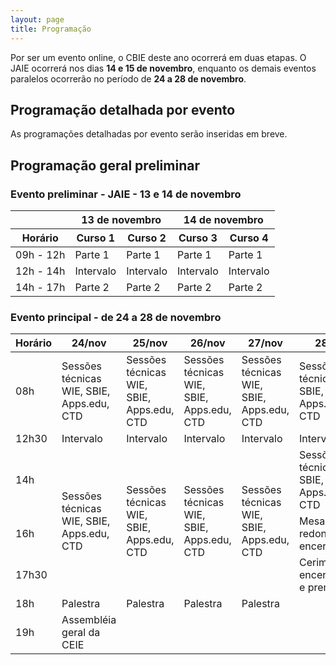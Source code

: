 ```yaml
---
layout: page
title: Programação
---
```


Por ser um evento online, o CBIE deste ano ocorrerá em duas etapas. O JAIE ocorrerá nos dias **14 e 15 de novembro**, enquanto os demais eventos paralelos ocorrerão no período de **24 a 28 de novembro**.

## Programação detalhada por evento

As programações detalhadas por evento serão inseridas em breve.

## Programação geral preliminar

### Evento preliminar - JAIE - 13 e 14 de novembro

<table class="table table-center table-bordered">
    <thead>
        <tr class="bg-info">
            <th></th>
            <th colspan="2">13 de novembro</th>
            <th colspan="2">14 de novembro</th>
        </tr>
        <tr class="bg-info">
            <th>Horário</th>
            <th>Curso 1</th>
            <th>Curso 2</th>
            <th>Curso 3</th>
            <th>Curso 4</th>
        </tr>
    </thead>
    <tbody>
        <tr class="table-success">
            <td>09h - 12h</td>
            <td>Parte 1</td>
            <td>Parte 1</td>
            <td>Parte 1</td>
            <td>Parte 1</td>
        </tr>
        <tr>
            <td>12h - 14h</td>
            <td>Intervalo</td>
            <td>Intervalo</td>
            <td>Intervalo</td>
            <td>Intervalo</td>
        </tr>
        <tr class="table-success">
            <td>14h - 17h</td>
            <td>Parte 2</td>
            <td>Parte 2</td>
            <td>Parte 2</td>
            <td>Parte 2</td>
        </tr>
    </tbody>
</table>


### Evento principal - de 24 a 28 de novembro

<table class="table table-center table-bordered">
    <thead>
        <tr class="bg-info">
            <th>Horário</th>
            <th>24/nov</th>
            <th>25/nov</th>
            <th>26/nov</th>
            <th>27/nov</th>
            <th>28/nov</th>
        </tr>
    </thead>
    <tbody>
        <tr class="table-success">
            <td>08h</td>
            <td>Sessões técnicas WIE, SBIE, Apps.edu, CTD</td>
            <td>Sessões técnicas WIE, SBIE, Apps.edu, CTD</td>
            <td>Sessões técnicas WIE, SBIE, Apps.edu, CTD</td>
            <td>Sessões técnicas WIE, SBIE, Apps.edu, CTD</td>
            <td>Sessões técnicas WIE, SBIE, Apps.edu, CTD</td>
        </tr>
        <tr>
            <td>12h30</td>
            <td>Intervalo</td>
            <td>Intervalo</td>
            <td>Intervalo</td>
            <td>Intervalo</td>
            <td>Intervalo</td>
        </tr>
        <tr class="table-success">
            <td>14h</td>
            <td rowspan="3">Sessões técnicas WIE, SBIE, Apps.edu, CTD</td>
            <td rowspan="3">Sessões técnicas WIE, SBIE, Apps.edu, CTD</td>
            <td rowspan="3">Sessões técnicas WIE, SBIE, Apps.edu, CTD</td>
            <td rowspan="3">Sessões técnicas WIE, SBIE, Apps.edu, CTD</td>
            <td>Sessões técnicas WIE, SBIE, Apps.edu, CTD</td>
        </tr>
        <tr class="table-success">
            <td>16h</td>
            <td>Mesa redonda de encerramento</td>
        </tr>
        <tr class="table-success">
            <td>17h30</td>
            <td>Cerimônia de encerramento e premiação</td>
        </tr>
        <tr class="table-success">
            <td>18h</td>
            <td>Palestra</td>
            <td>Palestra</td>
            <td>Palestra</td>
            <td>Palestra</td>
            <td></td>
        </tr>
        <tr class="table-success">
            <td>19h</td>
            <td>Assembléia geral da CEIE</td>
            <td></td>
            <td></td>
            <td></td>
            <td></td>
        </tr>
    </tbody>
</table>





